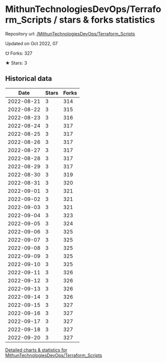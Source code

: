 # MithunTechnologiesDevOps/Terraform_Scripts / stars & forks statistics

Repository url: [/MithunTechnologiesDevOps/Terraform_Scripts](https://github.com/MithunTechnologiesDevOps/Terraform_Scripts)

Updated on Oct 2022, 07

☋ Forks: 327

★ Stars: 3

## Historical data
| Date | Stars | Forks |
|------|-------|-------|
| 2022-08-21 | 3 | 314 | 
| 2022-08-22 | 3 | 315 | 
| 2022-08-23 | 3 | 316 | 
| 2022-08-24 | 3 | 317 | 
| 2022-08-25 | 3 | 317 | 
| 2022-08-26 | 3 | 317 | 
| 2022-08-27 | 3 | 317 | 
| 2022-08-28 | 3 | 317 | 
| 2022-08-29 | 3 | 317 | 
| 2022-08-30 | 3 | 319 | 
| 2022-08-31 | 3 | 320 | 
| 2022-09-01 | 3 | 321 | 
| 2022-09-02 | 3 | 321 | 
| 2022-09-03 | 3 | 321 | 
| 2022-09-04 | 3 | 323 | 
| 2022-09-05 | 3 | 324 | 
| 2022-09-06 | 3 | 325 | 
| 2022-09-07 | 3 | 325 | 
| 2022-09-08 | 3 | 325 | 
| 2022-09-09 | 3 | 325 | 
| 2022-09-10 | 3 | 325 | 
| 2022-09-11 | 3 | 326 | 
| 2022-09-12 | 3 | 326 | 
| 2022-09-13 | 3 | 326 | 
| 2022-09-14 | 3 | 326 | 
| 2022-09-15 | 3 | 327 | 
| 2022-09-16 | 3 | 327 | 
| 2022-09-17 | 3 | 327 | 
| 2022-09-18 | 3 | 327 | 
| 2022-09-20 | 3 | 327 | 


[Detailed charts & statistics for MithunTechnologiesDevOps/Terraform_Scripts](https://reviewgithub.com/rep/MithunTechnologiesDevOps/Terraform_Scripts)
